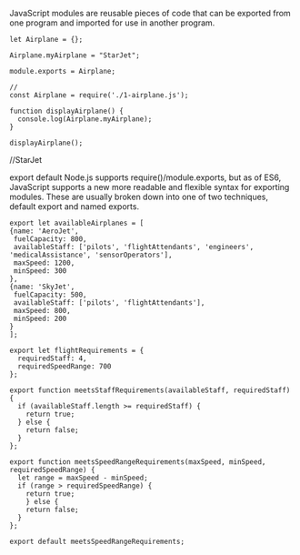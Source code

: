 JavaScript modules are reusable pieces of code that can be exported from one program and imported for use in another program.
```
let Airplane = {};

Airplane.myAirplane = "StarJet";

module.exports = Airplane;

//
const Airplane = require('./1-airplane.js');

function displayAirplane() {
  console.log(Airplane.myAirplane);
}

displayAirplane();
```
//StarJet


export default
Node.js supports require()/module.exports, but as of ES6, JavaScript supports a new more readable and flexible syntax for exporting modules. These are usually broken down into one of two techniques, default export and named exports.

```
export let availableAirplanes = [
{name: 'AeroJet',
 fuelCapacity: 800,
 availableStaff: ['pilots', 'flightAttendants', 'engineers', 'medicalAssistance', 'sensorOperators'],
 maxSpeed: 1200,
 minSpeed: 300
}, 
{name: 'SkyJet',
 fuelCapacity: 500,
 availableStaff: ['pilots', 'flightAttendants'],
 maxSpeed: 800,
 minSpeed: 200
}
];

export let flightRequirements = {
  requiredStaff: 4,
  requiredSpeedRange: 700
};

export function meetsStaffRequirements(availableStaff, requiredStaff) {
  if (availableStaff.length >= requiredStaff) {
    return true;
  } else {
    return false;
  }
};

export function meetsSpeedRangeRequirements(maxSpeed, minSpeed, requiredSpeedRange) {
  let range = maxSpeed - minSpeed;
  if (range > requiredSpeedRange) {
    return true;
    } else {
    return false;
  }
};

export default meetsSpeedRangeRequirements;
```
